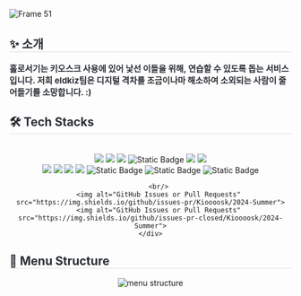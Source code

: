 ![Frame 51](https://github.com/user-attachments/assets/cb85a992-85a9-485f-855d-deb548a69cda)

<div style="text-align: left;"> 
    <h2 style="border-bottom: 1px solid #d8dee4; color: #282d33;"> ✨ 소개 </h2>  
    <div style="font-weight: 700; font-size: 15px; text-align: left; color: #282d33;"> 
        홀로서기는 키오스크 사용에 있어 낯선 이들을 위해, 연습할 수 있도록 돕는 서비스입니다. 저희 eldkiz팀은 디지털 격차를 조금이나마 해소하여 소외되는 사람이 줄어들기를 소망합니다. :) 
    </div> 
</div>

<div style="text-align: left;">
    <h2 style="border-bottom: 1px solid #d8dee4; color: #282d33;"> 🛠️ Tech Stacks </h2> <br> 
    <div align="center"> 
        <img src="https://img.shields.io/badge/Figma-F24E1E?style=flat&logo=Figma&logoColor=white">
        <img src="https://img.shields.io/badge/Git-F05032?style=flat&logo=Git&logoColor=white">
        <img src="https://img.shields.io/badge/Javascript-F7DF1E?style=flat&logo=Javascript&logoColor=white">
        <img alt="Static Badge" src="https://img.shields.io/badge/typescript-3178C6%3Fstyle%3Dflat%26logo%3Dtypescript%26logoColor%3Dwhite?style=flat&logo=typescript">
        <img src="https://img.shields.io/badge/React-61DAFB?style=flat&logo=React&logoColor=white">
        <img src="https://img.shields.io/badge/Prettier-F7B93E?style=flat&logo=Prettier&logoColor=white">
        <br/>
        <img src="https://img.shields.io/badge/StyledComponents-DB7093?style=flat&logo=StyledComponents&logoColor=white">
        <img src="https://img.shields.io/badge/Eslint-4B32C3?style=flat&logo=Eslint&logoColor=white">
        <img src="https://img.shields.io/badge/MySQL-4479A1?style=flat&logo=MySQL&logoColor=white">
        <img src="https://img.shields.io/badge/Java-007396?style=flat&logo=Java&logoColor=white">
        <img alt="Static Badge" src="https://img.shields.io/badge/amazonwebservices-232F3E%3Fstyle%3Dflat%26logo%3Damazonwebservices%26logoColor%3Dwhite?style=flat&logo=Amazon%20Web%20Services&logoColor=%23232F3E">
        <img alt="Static Badge" src="https://img.shields.io/badge/springboot-6DB33F%3Fstyle%3Dflat%26logo%3Dspringboot%26logoColor%3Dwhite?style=flat&logo=springboot">
        <img alt="Static Badge" src="https://img.shields.io/badge/ubuntu-E95420%3Fstyle%3Dflat%26logo%3Dubuntu%26logoColor%3Dwhite?style=flat&logo=ubuntu">
        
        <br/>
        <img alt="GitHub Issues or Pull Requests" src="https://img.shields.io/github/issues-pr/Kioooosk/2024-Summer">
        <img alt="GitHub Issues or Pull Requests" src="https://img.shields.io/github/issues-pr-closed/Kioooosk/2024-Summer">
    </div>
</div>

<div style="text-align: left;">
    <h2 style="border-bottom: 1px solid #d8dee4; color: #282d33;"> 🧶 Menu Structure </h2>
    <div align="center"> 
        <img src="https://github.com/user-attachments/assets/1b64671a-25ea-4484-90fb-36782372548e" alt="menu structure">
    </div>
</div>
